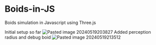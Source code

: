 # Boids-in-JS
Boids simulation in Javascript using Three.js

Initial setup so far
![Pasted image 20240519203827](https://github.com/ACassiusD/Boids-in-JS/assets/18119577/4c1c17ca-e016-4409-afc6-6e9b24ea679a)
Added perception radius and debug boid
![Pasted image 20240519213512](https://github.com/ACassiusD/Boids-in-JS/assets/18119577/07dc9167-1969-42df-a23d-183f678c4540)
